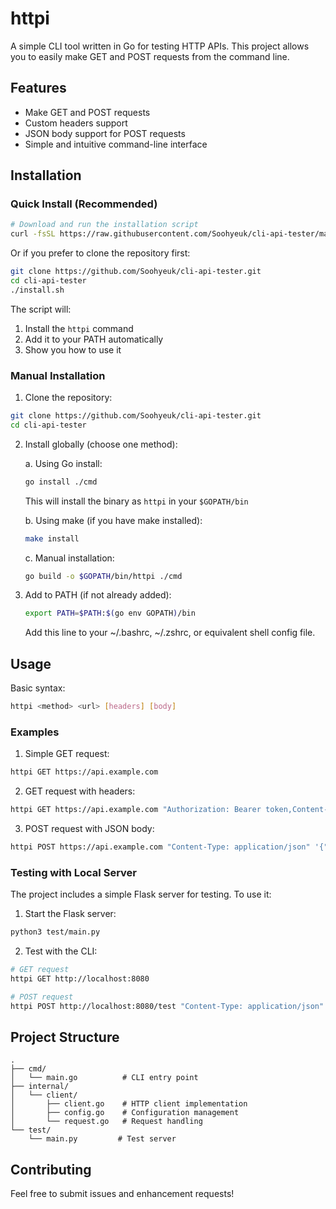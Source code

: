 # httpi

A simple CLI tool written in Go for testing HTTP APIs. This project allows you to easily make GET and POST requests from the command line.

## Features

- Make GET and POST requests
- Custom headers support
- JSON body support for POST requests
- Simple and intuitive command-line interface

## Installation

### Quick Install (Recommended)
```bash
# Download and run the installation script
curl -fsSL https://raw.githubusercontent.com/Soohyeuk/cli-api-tester/main/install.sh | bash
```

Or if you prefer to clone the repository first:
```bash
git clone https://github.com/Soohyeuk/cli-api-tester.git
cd cli-api-tester
./install.sh
```

The script will:
1. Install the `httpi` command
2. Add it to your PATH automatically
3. Show you how to use it

### Manual Installation

1. Clone the repository:
```bash
git clone https://github.com/Soohyeuk/cli-api-tester.git
cd cli-api-tester
```

2. Install globally (choose one method):

   a. Using Go install:
   ```bash
   go install ./cmd
   ```
   This will install the binary as `httpi` in your `$GOPATH/bin`

   b. Using make (if you have make installed):
   ```bash
   make install
   ```

   c. Manual installation:
   ```bash
   go build -o $GOPATH/bin/httpi ./cmd
   ```

3. Add to PATH (if not already added):
   ```bash
   export PATH=$PATH:$(go env GOPATH)/bin
   ```
   Add this line to your ~/.bashrc, ~/.zshrc, or equivalent shell config file.

## Usage

Basic syntax:
```bash
httpi <method> <url> [headers] [body]
```

### Examples

1. Simple GET request:
```bash
httpi GET https://api.example.com
```

2. GET request with headers:
```bash
httpi GET https://api.example.com "Authorization: Bearer token,Content-Type: application/json"
```

3. POST request with JSON body:
```bash
httpi POST https://api.example.com "Content-Type: application/json" '{"key": "value"}'
```

### Testing with Local Server

The project includes a simple Flask server for testing. To use it:

1. Start the Flask server:
```bash
python3 test/main.py
```

2. Test with the CLI:
```bash
# GET request
httpi GET http://localhost:8080

# POST request
httpi POST http://localhost:8080/test "Content-Type: application/json" '{"message": "Hello"}'
```

## Project Structure

```
.
├── cmd/
│   └── main.go          # CLI entry point
├── internal/
│   └── client/
│       ├── client.go    # HTTP client implementation
│       ├── config.go    # Configuration management
│       └── request.go   # Request handling
└── test/
    └── main.py         # Test server
```

## Contributing

Feel free to submit issues and enhancement requests! 
